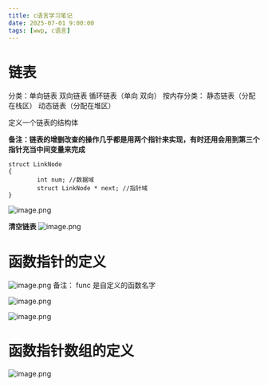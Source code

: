 ```yaml
---
title: c语言学习笔记
date: 2025-07-01 9:00:00
tags: [wwp, c语言]
---
```



# 链表
分类：单向链表 双向链表 循环链表（单向 双向）
按内存分类： 静态链表（分配在栈区）   动态链表（分配在堆区） 

定义一个链表的结构体

**备注：链表的增删改查的操作几乎都是用两个指针来实现，有时还用会用到第三个指针充当中间变量来完成**
~~~
struct LinkNode 
{
		int num; //数据域
        struct LinkNode * next; //指针域
}
~~~
![image.png](https://raw.gitcode.com/user-images/assets/5027920/def16d0a-765b-4fef-b2ed-a3c85d27eed6/image.png 'image.png')

**清空链表**
![image.png](https://raw.gitcode.com/user-images/assets/5027920/06ea1861-da91-4013-8009-a2e23a08a5cb/image.png 'image.png')

# 函数指针的定义
![image.png](https://raw.gitcode.com/user-images/assets/5027920/20fc133f-f60e-4e7d-bd95-bfb20255874e/image.png 'image.png')
备注： func 是自定义的函数名字

![image.png](https://raw.gitcode.com/user-images/assets/5027920/41d82ad5-364a-4b43-a503-ffc1f1db6c89/image.png 'image.png')

![image.png](https://raw.gitcode.com/user-images/assets/5027920/77392c1e-c863-408f-bfc9-2f9f0020bcc1/image.png 'image.png')

# 函数指针数组的定义
![image.png](https://raw.gitcode.com/user-images/assets/5027920/22d0250f-9f15-417f-83d3-88b762a12e48/image.png 'image.png')